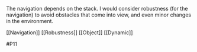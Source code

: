 The navigation depends on the stack. I would consider robustness (for the navigation) to avoid obstacles that come into view, and even minor changes in the environment.

[[Navigation]]
[[Robustness]]
[[Object]]
[[Dynamic]]

#P11 